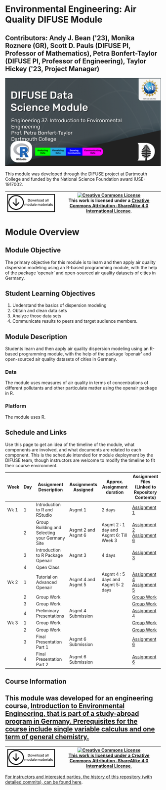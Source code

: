 # Environmental Engineering: Air Quality DIFUSE Module

## Contributors: Andy J. Bean ('23), Monika Roznere (GR), Scott D. Pauls (DIFUSE PI, Professor of Mathematics), Petra Bonfert-Taylor (DIFUSE PI, Professor of Engineering), Taylor Hickey ('23, Project Manager)

![Environmental Engineering: Air Quality DIFUSE Module Funded by NSF IUSE1917002](repository-assets/DIFUSE-ENGS37.png)

This module was developed through the DIFUSE project at Dartmouth College and funded by the National Science Foundation award IUSE-1917002.


| <a href="https://github.com/difuse-dartmouth/engineering-visualize-air-quality/archive/refs/heads/main.zip"><img src="/repository-assets/download-all.png" alt="Download the entire module" align="center" style="width: 4in;"></a>| <a rel="license" href="http://creativecommons.org/licenses/by-sa/4.0/"><img alt="Creative Commons License" style="width=2in" src="https://i.creativecommons.org/l/by-sa/4.0/88x31.png" /><br></a>This work is licensed under a <a rel="license" href="http://creativecommons.org/licenses/by-sa/4.0/">Creative Commons Attribution-ShareAlike 4.0 International License</a>. |
|---------|----------|


# Module Overview
## Module Objective 
The primary objective for this module is to learn and then apply air quality dispersion modeling using an R-based programming module, with the help of the package ‘openair’ and open-sourced air quality datasets of cities in Germany.

## Student Learning Objectives
1. Understand the basics of dispersion modeling
2. Obtain and clean data sets
3. Analyze those data sets
4. Communicate results to peers and target audience members.

## Module Description
Students learn and then apply air quality dispersion modeling using an R-based programming module, with the help of the package ‘openair’ and open-sourced air quality datasets of cities in Germany.

### Data
The module uses measures of air quality in terms of concentrations of different pollutants and other particulate matter using the openair package in R.

### Platform
The module uses R.

## Schedule and Links

Use this page to get an idea of the timeline of the module, what components are involved, and what documents are related to each component. This is the schedule intended for module deployment by the DIFUSE team, though instructors are welcome to modify the timeline to fit their course environment.


| Week  |  Day | Assignment Description  | Assignments Assigned  | Approx. Assignment duration | Assignment Files (Linked to Repository Contents) |
|------|------|-----------------|------------------------------|--------------------------------|--------------------------------|
| Wk 1 | 1     | Introduction to R and RStudio | Asgmt 1 |  2 days | [Assignment 1](components/assignment%201) |
|  | 2      | Group Building and Selecting your Germany Site | Asgmt 2 and Asgmt 6 | Asgmt 2 : 1 day and Asgmt 6: Till Week 3 |[Assignment 2 ](components/assignment%202) [Assignment 6 ](components/assignment%206) |
|  | 3    | Introduction to R Package Openair | Asgmt 3 | 4 days |[Assignment 3](components/assignment%203) |
|  | 4      | Open Class | | | |
| Wk 2 | 1    | Tutorial on Advanced Openair | Asgmt 4 and Asgmt 5 | Asgmt 4 : 5 days and Asgmt 5: 2 days |[Assignment 4 ](components/assignment%204) [Assignment 5 ](components/assignment%205) |
|  | 2    | Group Work |  |  |[Group Work](components/Slides%20for%20Group%20Work%20Days%201-4.pptx) |
|  | 3    | Group Work |  |  |[Group Work](components/Slides%20for%20Group%20Work%20Days%201-4.pptx) |
|  | 4    | Preliminary Presentations | Asgmt 4 Submission |  |[Assignment 4 ](components/assignment%204) |
| Wk 3 | 1    | Group Work | |  |[Group Work](components/Slides%20for%20Group%20Work%20Days%201-4.pptx) |
|  | 2    | Group Work | |  |[Group Work](components/Slides%20for%20Group%20Work%20Days%201-4.pptx) |
|  | 3    | Final Presentation Part 1 | Asgmt 6 Submission | |[Assignment 6 ](components/assignment%206) |
|  | 4    | Final Presentation Part 2 | Asgmt 6 Submission |  |[Assignment 6 ](components/assignment%206) |

## Course Information

This module was developed for an engineering course, <a href="http://dartmouth.smartcatalogiq.com/current/orc/Departments-Programs-Undergraduate/Engineering-Sciences/ENGS-Engineering-Sciences-Undergraduate/ENGS-37">Introduction to Environmental Engineering, that is part of a study-abroad program in Germany.  Prerequisites for the course include single variable calculus and one term of general chemistry.
---

| <a href="https://github.com/difuse-dartmouth/engineering-visualize-air-quality/archive/refs/heads/main.zip"><img src="/repository-assets/download-all.png" alt="Download the entire module" align="center" style="width: 4in;"></a>| <a rel="license" href="http://creativecommons.org/licenses/by-sa/4.0/"><img alt="Creative Commons License" style="width=2in" src="https://i.creativecommons.org/l/by-sa/4.0/88x31.png" /><br></a>This work is licensed under a <a rel="license" href="http://creativecommons.org/licenses/by-sa/4.0/">Creative Commons Attribution-ShareAlike 4.0 International License</a>. |
|---------|----------|

For instructors and interested parties, the history of this repository (with detailed commits), can be found [here](https://github.com/difuse-dartmouth/engineering-visualize-air-quality/commits/main/).



